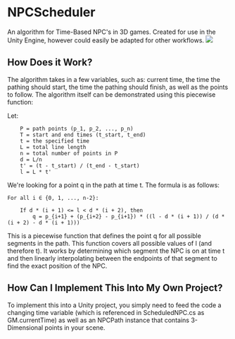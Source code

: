 # NPCScheduler
An algorithm for Time-Based NPC's in 3D games. Created for use in the Unity Engine, however could easily be adapted for other workflows.
![](https://media1.giphy.com/media/v1.Y2lkPTc5MGI3NjExMXQwcWJ1bXoydmh4bGh0M2dpdHlpcXBmbzl0ZDF0dG1icDdxZDh0YSZlcD12MV9pbnRlcm5hbF9naWZfYnlfaWQmY3Q9Zw/DaqVg3JfzvwQXxDc2t/giphy.gif)

## How Does it Work?
The algorithm takes in a few variables, such as: current time, the time the pathing should start, the time the pathing should finish, as well as the points to follow.
The algorithm itself can be demonstrated using this piecewise function:

Let:
```
    P = path points (p_1, p_2, ..., p_n)
    T = start and end times (t_start, t_end)
    t = the specified time
    L = total line length
    n = total number of points in P
    d = L/n
    t' = (t - t_start) / (t_end - t_start)
    l = L * t'
```
We're looking for a point q in the path at time t. The formula is as follows:
```
For all i ∈ {0, 1, ..., n-2}:

    If d * (i + 1) <= l < d * (i + 2), then
        q = p_{i+1} + (p_{i+2} - p_{i+1}) * ((l - d * (i + 1)) / (d * (i + 2) - d * (i + 1)))
```
This is a piecewise function that defines the point q for all possible segments in the path. This function covers all possible values of l (and therefore t). It works by determining which segment the NPC is on at time t and then linearly interpolating between the endpoints of that segment to find the exact position of the NPC.

## How Can I Implement This Into My Own Project?
To implement this into a Unity project, you simply need to feed the code a changing time variable (which is referenced in ScheduledNPC.cs as GM.currentTime) as well as an NPCPath instance that contains 3-Dimensional points in your scene.
